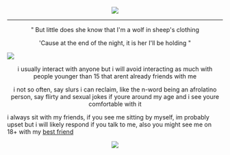 <p align="center">
  <img src="https://file.garden/Zd4zBrmXyXjgTATs/puruth.png" /></p>


---
   <p align="center">    
" But little does she know that I'm a wolf in sheep's clothing    <p align="center">                                                                                 
'Cause at the end of the night, it is her I'll be holding "
   
   ![](https://komarev.com/ghpvc/?username=Acceptmylove&color=yellow)


 <p align="center">     
   i usually interact with anyone but i will avoid interacting as much with people younger than 15 that arent already friends with me

 <p align="center">    i not so often, say slurs i can reclaim, like the n-word being an afrolatino person, say flirty and sexual jokes if youre around my age and i see youre comfortable with it

   i always sit with my friends, if you see me sitting by myself, im probably upset but i will likely respond if you talk to me, also you might see me on 18+ with my [best friend](https://1-29-22.carrd.co/) 

<p align="center">
  <img src="https://files.catbox.moe/gtld2x.png" /></p>
